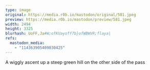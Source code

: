 ```yaml
---
type: image
original: https://media.r0b.io/mastodon/original/581.jpeg
preview: https://media.r0b.io/mastodon/preview/581.jpeg
width: 2494
height: 3325
blurhash: UoFF,Ja#W;ofKUayoff7b}ofWBWVR;flaya|
refs:
  mastodon_media:
    - "114363905409830425"
---
```


A wiggly ascent up a steep green hill on the other side of the pass 
